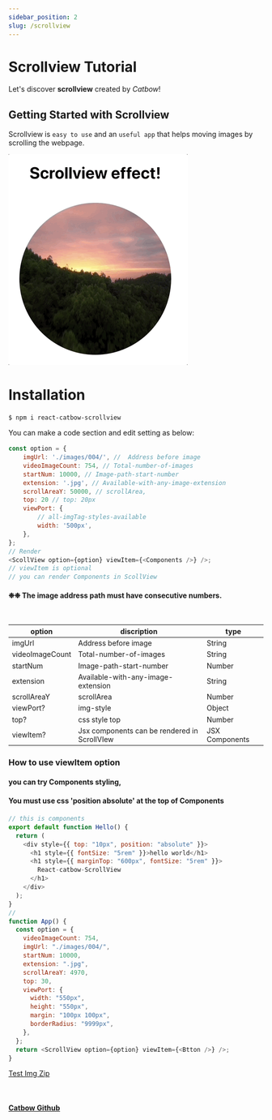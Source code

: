 ```yaml
---
sidebar_position: 2
slug: /scrollview
---
```


# Scrollview Tutorial

Let's discover **scrollview** created by _Catbow_!

## Getting Started with Scrollview

Scrollview is `easy to use` and an `useful app` that helps moving images by scrolling the webpage.

![Alt Text](../static/img/scrollviewGif.gif)

# Installation

```terminal
$ npm i react-catbow-scrollview
```

You can make a code section and edit setting as below:

```javascript
const option = {
	imgUrl: './images/004/', //  Address before image
	videoImageCount: 754, // Total-number-of-images
	startNum: 10000, // Image-path-start-number
	extension: '.jpg', // Available-with-any-image-extension
	scrollAreaY: 50000, // scrollArea,
	top: 20 // top: 20px
	viewPort: {
		// all-imgTag-styles-available
		width: '500px',
	},
};
// Render
<ScollView option={option} viewItem={<Components />} />;
// viewItem is optional
// you can render Components in ScollView
```

#### ❉❉ The image address path must have consecutive numbers.

<br/>

| option          | discription                                  | type           |
| --------------- | -------------------------------------------- | -------------- |
| imgUrl          | Address before image                         | String         |
| videoImageCount | Total-number-of-images                       | String         |
| startNum        | Image-path-start-number                      | Number         |
| extension       | Available-with-any-image-extension           | String         |
| scrollAreaY     | scrollArea                                   | Number         |
| viewPort?       | img-style                                    | Object         |
| top?            | css style top                                | Number         |
| viewItem?       | Jsx components can be rendered in ScrollVIew | JSX Components |

### How to use viewItem option

#### you can try Components styling,

#### You must use css 'position absolute' at the top of Components

```javascript
// this is components
export default function Hello() {
  return (
    <div style={{ top: "10px", position: "absolute" }}>
      <h1 style={{ fontSize: "5rem" }}>hello world</h1>
      <h1 style={{ marginTop: "600px", fontSize: "5rem" }}>
        React-catbow-ScrollView
      </h1>
    </div>
  );
}
//
function App() {
  const option = {
    videoImageCount: 754,
    imgUrl: "./images/004/",
    startNum: 10000,
    extension: ".jpg",
    scrollAreaY: 4970,
    top: 30,
    viewPort: {
      width: "550px",
      height: "550px",
      margin: "100px 100px",
      borderRadius: "9999px",
    },
  };
  return <ScrollView option={option} viewItem={<Btton />} />;
}
```

<!-- <img src='https://i.ibb.co/vZV4zxT/scroll-View.gif' style='height:200px; border: 1px solid black; padding:10px'/> -->

[Test Img Zip](https://drive.google.com/file/d/1i-CypIWeH-LSh3XjOvFtBMfgiIgxtzfn/view?usp=share_link)

<br/>

#### [Catbow Github](https://github.com/catbow/react-catbow-scrollview)
